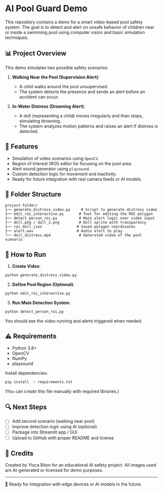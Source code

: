 # AI Pool Guard Demo

This repository contains a demo for a smart video-based pool safety system. The goal is to detect and alert on unsafe behavior of children near or inside a swimming pool using computer vision and basic simulation techniques.

## 📊 Project Overview

This demo simulates two possible safety scenarios:

1. **Walking Near the Pool (Supervision Alert)**:
   - A child walks around the pool unsupervised.
   - The system detects the presence and sends an alert before an accident can occur.

2. **In-Water Distress (Drowning Alert)**:
   - A doll (representing a child) moves irregularly and then stops, simulating drowning.
   - The system analyzes motion patterns and raises an alert if distress is detected.

## 🔧 Features

- Simulation of video scenarios using `OpenCV`.
- Region of Interest (ROI) editor for focusing on the pool area.
- Alert sound generator using `playsound`.
- Custom detection logic for movement and inactivity.
- Ready for future integration with real camera feeds or AI models.

## 🌂 Folder Structure

```
project-folder/
├── generate_distress_video.py     # Script to generate distress video
├── edit_roi_interactive.py       # Tool for editing the ROI polygon
├── detect_person_roi.py          # Main alert logic over video input
├── doll.png / doll_2.png         # Doll sprite with transparency
├── roi_doll.json                # Saved polygon coordinates
├── alert.wav                    # Audio alert to play
└── doll_distress.mp4             # Generated video of the pool scenario
```

## 🔢 How to Run

1. **Create Video**:

```bash
python generate_distress_video.py
```

2. **Define Pool Region (Optional)**:

```bash
python edit_roi_interactive.py
```

3. **Run Main Detection System**:

```bash
python detect_person_roi.py
```

You should see the video running and alerts triggered when needed.

## ⚠️ Requirements

- Python 3.8+
- OpenCV
- NumPy
- playsound

Install dependencies:

```bash
pip install -r requirements.txt
```

(You can create this file manually with required libraries.)

## 🔍 Next Steps

- [ ] Add second scenario (walking near pool)
- [ ] Improve detection logic using AI (optional)
- [ ] Package into Streamlit app / GUI
- [ ] Upload to GitHub with proper README and license

## 🌟 Credits

Created by Yisca Biton for an educational AI safety project.
All images used are AI-generated or licensed for demo purposes.

---

🚀 Ready for integration with edge devices or AI models in the future.

